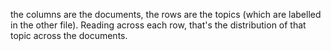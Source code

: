 the columns are the documents, the rows are the topics (which are labelled in the other file). Reading across each row, that's the distribution of that topic across the documents. 
